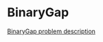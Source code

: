 # BinaryGap

[BinaryGap problem description](https://codility.com/programmers/lessons/1-iterations/binary_gap/)
